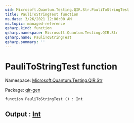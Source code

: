 ```yaml
---
uid: Microsoft.Quantum.Testing.QIR.Str.PauliToStringTest
title: PauliToStringTest function
ms.date: 3/26/2021 12:00:00 AM
ms.topic: managed-reference
qsharp.kind: function
qsharp.namespace: Microsoft.Quantum.Testing.QIR.Str
qsharp.name: PauliToStringTest
qsharp.summary: ''
---
```


# PauliToStringTest function

Namespace: [Microsoft.Quantum.Testing.QIR.Str](xref:Microsoft.Quantum.Testing.QIR.Str)

Package: [qir-gen](https://nuget.org/packages/qir-gen)




```qsharp
function PauliToStringTest () : Int
```


## Output : [Int](xref:microsoft.quantum.lang-ref.int)


